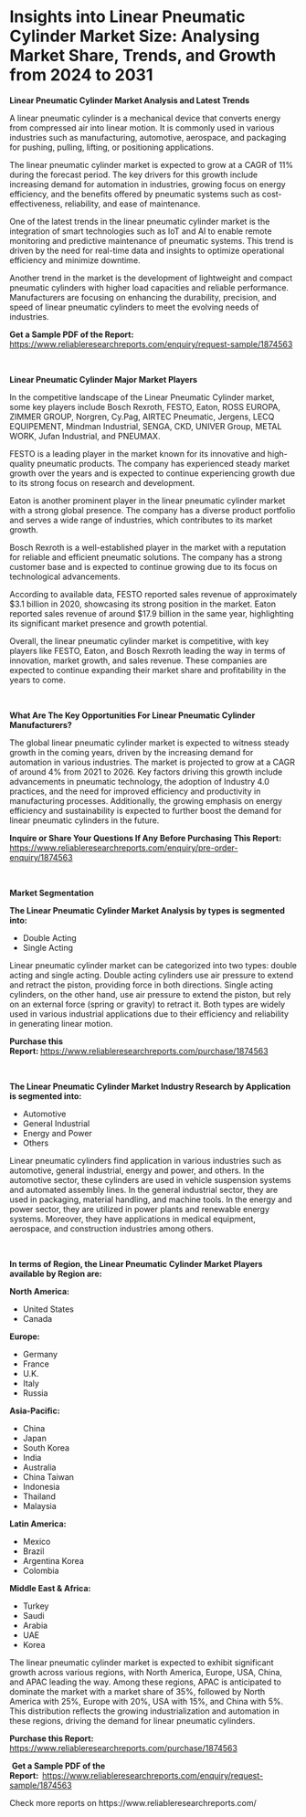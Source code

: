 <p><h1>Insights into Linear Pneumatic Cylinder Market Size: Analysing Market Share, Trends, and Growth from 2024 to 2031</h1></p><p><strong>Linear Pneumatic Cylinder Market Analysis and Latest Trends</strong></p>
<p><p>A linear pneumatic cylinder is a mechanical device that converts energy from compressed air into linear motion. It is commonly used in various industries such as manufacturing, automotive, aerospace, and packaging for pushing, pulling, lifting, or positioning applications.</p><p>The linear pneumatic cylinder market is expected to grow at a CAGR of 11% during the forecast period. The key drivers for this growth include increasing demand for automation in industries, growing focus on energy efficiency, and the benefits offered by pneumatic systems such as cost-effectiveness, reliability, and ease of maintenance.</p><p>One of the latest trends in the linear pneumatic cylinder market is the integration of smart technologies such as IoT and AI to enable remote monitoring and predictive maintenance of pneumatic systems. This trend is driven by the need for real-time data and insights to optimize operational efficiency and minimize downtime.</p><p>Another trend in the market is the development of lightweight and compact pneumatic cylinders with higher load capacities and reliable performance. Manufacturers are focusing on enhancing the durability, precision, and speed of linear pneumatic cylinders to meet the evolving needs of industries.</p></p>
<p><strong>Get a Sample PDF of the Report:&nbsp;</strong> <a href="https://www.reliableresearchreports.com/enquiry/request-sample/1874563">https://www.reliableresearchreports.com/enquiry/request-sample/1874563</a></p>
<p>&nbsp;</p>
<p><strong>Linear Pneumatic Cylinder Major Market Players</strong></p>
<p><p>In the competitive landscape of the Linear Pneumatic Cylinder market, some key players include Bosch Rexroth, FESTO, Eaton, ROSS EUROPA, ZIMMER GROUP, Norgren, Cy.Pag, AIRTEC Pneumatic, Jergens, LECQ EQUIPEMENT, Mindman Industrial, SENGA, CKD, UNIVER Group, METAL WORK, Jufan Industrial, and PNEUMAX. </p><p>FESTO is a leading player in the market known for its innovative and high-quality pneumatic products. The company has experienced steady market growth over the years and is expected to continue experiencing growth due to its strong focus on research and development.</p><p>Eaton is another prominent player in the linear pneumatic cylinder market with a strong global presence. The company has a diverse product portfolio and serves a wide range of industries, which contributes to its market growth.</p><p>Bosch Rexroth is a well-established player in the market with a reputation for reliable and efficient pneumatic solutions. The company has a strong customer base and is expected to continue growing due to its focus on technological advancements.</p><p>According to available data, FESTO reported sales revenue of approximately $3.1 billion in 2020, showcasing its strong position in the market. Eaton reported sales revenue of around $17.9 billion in the same year, highlighting its significant market presence and growth potential.</p><p>Overall, the linear pneumatic cylinder market is competitive, with key players like FESTO, Eaton, and Bosch Rexroth leading the way in terms of innovation, market growth, and sales revenue. These companies are expected to continue expanding their market share and profitability in the years to come.</p></p>
<p>&nbsp;</p>
<p><strong>What Are The Key Opportunities For Linear Pneumatic Cylinder Manufacturers?</strong></p>
<p><p>The global linear pneumatic cylinder market is expected to witness steady growth in the coming years, driven by the increasing demand for automation in various industries. The market is projected to grow at a CAGR of around 4% from 2021 to 2026. Key factors driving this growth include advancements in pneumatic technology, the adoption of Industry 4.0 practices, and the need for improved efficiency and productivity in manufacturing processes. Additionally, the growing emphasis on energy efficiency and sustainability is expected to further boost the demand for linear pneumatic cylinders in the future.</p></p>
<p><strong>Inquire or Share Your Questions If Any Before Purchasing This Report:</strong> <a href="https://www.reliableresearchreports.com/enquiry/pre-order-enquiry/1874563">https://www.reliableresearchreports.com/enquiry/pre-order-enquiry/1874563</a></p>
<p>&nbsp;</p>
<p><strong>Market Segmentation</strong></p>
<p><strong>The Linear Pneumatic Cylinder Market Analysis by types is segmented into:</strong></p>
<p><ul><li>Double Acting</li><li>Single Acting</li></ul></p>
<p><p>Linear pneumatic cylinder market can be categorized into two types: double acting and single acting. Double acting cylinders use air pressure to extend and retract the piston, providing force in both directions. Single acting cylinders, on the other hand, use air pressure to extend the piston, but rely on an external force (spring or gravity) to retract it. Both types are widely used in various industrial applications due to their efficiency and reliability in generating linear motion.</p></p>
<p><strong>Purchase this Report:&nbsp;</strong><a href="https://www.reliableresearchreports.com/purchase/1874563">https://www.reliableresearchreports.com/purchase/1874563</a></p>
<p>&nbsp;</p>
<p><strong>The Linear Pneumatic Cylinder Market Industry Research by Application is segmented into:</strong></p>
<p><ul><li>Automotive</li><li>General Industrial</li><li>Energy and Power</li><li>Others</li></ul></p>
<p><p>Linear pneumatic cylinders find application in various industries such as automotive, general industrial, energy and power, and others. In the automotive sector, these cylinders are used in vehicle suspension systems and automated assembly lines. In the general industrial sector, they are used in packaging, material handling, and machine tools. In the energy and power sector, they are utilized in power plants and renewable energy systems. Moreover, they have applications in medical equipment, aerospace, and construction industries among others.</p></p>
<p>&nbsp;</p>
<p><strong>In terms of Region, the Linear Pneumatic Cylinder Market Players available by Region are:</strong></p>
<p>
    <p> <strong> North America: </strong>
        <ul>
            <li>United States</li>
            <li>Canada</li>
        </ul>
        </p> 
    <p> <strong> Europe: </strong>
        <ul>
            <li>Germany</li>
            <li>France</li>
            <li>U.K.</li>
            <li>Italy</li>
            <li>Russia</li>
        </ul>
        </p> 
    <p> <strong> Asia-Pacific: </strong>
        <ul>
            <li>China</li>
            <li>Japan</li>
            <li>South Korea</li>
            <li>India</li>
            <li>Australia</li>
            <li>China Taiwan</li>
            <li>Indonesia</li>
            <li>Thailand</li>
            <li>Malaysia</li>
        </ul>
        </p> 
    <p> <strong> Latin America: </strong>
        <ul>
            <li>Mexico</li>
            <li>Brazil</li>
            <li>Argentina Korea</li>
            <li>Colombia</li>
        </ul>
        </p> 
    <p> <strong> Middle East & Africa: </strong>
        <ul>
            <li>Turkey</li>
            <li>Saudi</li>
            <li>Arabia</li>
            <li>UAE</li>
            <li>Korea</li>
        </ul>
    </p>
    </p>
<p><p>The linear pneumatic cylinder market is expected to exhibit significant growth across various regions, with North America, Europe, USA, China, and APAC leading the way. Among these regions, APAC is anticipated to dominate the market with a market share of 35%, followed by North America with 25%, Europe with 20%, USA with 15%, and China with 5%. This distribution reflects the growing industrialization and automation in these regions, driving the demand for linear pneumatic cylinders.</p></p>
<p><strong>Purchase this Report: </strong><a href="https://www.reliableresearchreports.com/purchase/1874563">https://www.reliableresearchreports.com/purchase/1874563</a></p>
<p>&nbsp;<strong>Get a Sample PDF of the Report:&nbsp;&nbsp;</strong><a href="https://www.reliableresearchreports.com/enquiry/request-sample/1874563">https://www.reliableresearchreports.com/enquiry/request-sample/1874563</a></p>
<p><strong></strong></p>
<p>Check more reports on https://www.reliableresearchreports.com/</p>